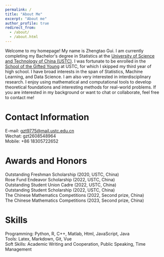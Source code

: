 ```yaml
---
permalink: /
title: "About Me"
excerpt: "About me"
author_profile: true
redirect_from: 
  - /about/
  - /about.html
---
```


Welcome to my homepage! My name is Zhengtao Gui. I am currently completing my Bachelor's degree in Statistics at the [University of Science and Technology of China (USTC)](https://www.ustc.edu.cn/). I was fortunate to be enrolled in the [School of the Gifted Young](https://sgy.ustc.edu.cn/) at USTC, for which I skipped my third year of high school. I have broad interests in the span of Statistics, Machine Learning, and Data Science. I am also very interested in interdisciplinary research. I enjoy using mathematical and computational tools to develop theoretical foundations and interesting methods for real-world problems. If you are interested in my background or want to chat or collaborate, feel free to contact me!

Contact Information
======

E-mail: gzt9775@mail.ustc.edu.cn \
Wechat:  gzt2608548964 \
Mobile:  +86 18305722652

Awards and Honors
======

Outstanding Freshman Scholarship (2020, USTC, China) \
Rose Fund Endeavor Scholarship (2022, USTC, China) \
Outstanding Student Union Cadre (2022, USTC, China) \
Outstanding Student Scholarship (2022, USTC, China) \
The Chinese Mathematics Competitions (2022, Second prize, China) \
The Chinese Mathematics Competitions (2023, Second prize, China)

Skills
======
  Programming: Python, R, C++, Matlab, Html, JavaScript, Java \
  Tools: Latex, Markdown, Git, Vue \
  Soft Skills: Academic Writing and Cooperation, Public Speaking, Time Management

